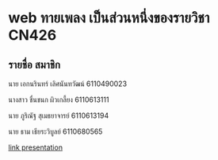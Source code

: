 # web ทายเพลง เป็นส่วนหนึ่งของรายวิชา CN426

## รายชื่อ สมาชิก 

นาย เอกนรินทร์ เลิศนันทวัฒน์ 6110490023  

นางสาว ชื่นชนก ผิวเกลี้ยง 6110613111

นาย ภูริณัฐ สุเมธยาจารย์ 6110613194 

นาย ธาม เธียระวิบูลย์ 6110680565 


[link presentation](https://drive.google.com/file/d/1eOVCefT_5ohm-dc8QA_wWL5gHfaESguf/view?usp=sharing)
